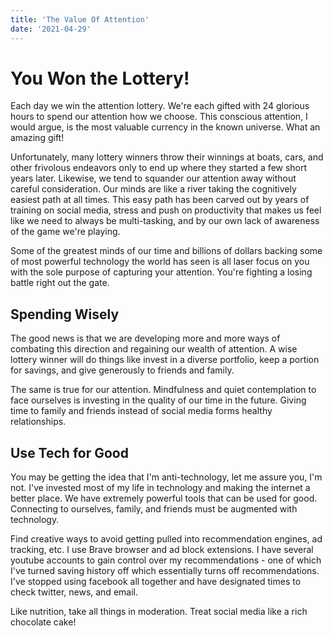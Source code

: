 ```yaml
---
title: 'The Value Of Attention'
date: '2021-04-29'
---
```


# You Won the Lottery!

Each day we win the attention lottery. We're each gifted with 24 glorious hours to spend our attention how we choose. This conscious attention, I would argue, is the most valuable currency in the known universe. What an amazing gift!

Unfortunately, many lottery winners throw their winnings at boats, cars, and other frivolous endeavors only to end up where they started a few short years later. Likewise, we tend to squander our attention away without careful consideration. Our minds are like a river taking the cognitively easiest path at all times. This easy path has been carved out by years of training on social media, stress and push on productivity that makes us feel like we need to always be multi-tasking, and by our own lack of awareness of the game we're playing.

Some of the greatest minds of our time and billions of dollars backing some of most powerful technology the world has seen is all laser focus on you with the sole purpose of capturing your attention. You're fighting a losing battle right out the gate.

## Spending Wisely

The good news is that we are developing more and more ways of combating this direction and regaining our wealth of attention. A wise lottery winner will do things like invest in a diverse portfolio, keep a portion for savings, and give generously to friends and family.

The same is true for our attention. Mindfulness and quiet contemplation to face ourselves is investing in the quality of our time in the future. Giving time to family and friends instead of social media forms healthy relationships.

## Use Tech for Good

You may be getting the idea that I'm anti-technology, let me assure you, I'm not. I've invested most of my life in technology and making the internet a better place. We have extremely powerful tools that can be used for good. Connecting to ourselves, family, and friends must be augmented with technology.

Find creative ways to avoid getting pulled into recommendation engines, ad tracking, etc. I use Brave browser and ad block extensions. I have several youtube accounts to gain control over my recommendations - one of which I've turned saving history off which essentially turns off recommendations. I've stopped using facebook all together and have designated times to check twitter, news, and email.

Like nutrition, take all things in moderation. Treat social media like a rich chocolate cake!
